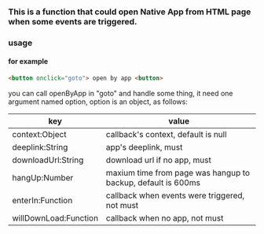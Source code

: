 
### This is a function that could open Native App from HTML page when some events are triggered.

### usage

#### for example
```html
<button onclick="goto"> open by app <button>
```
you can call openByApp in "goto" and handle some thing, it need one argument named option, option is an object, as follows:

|key|value|
|-|-|
|context:Object|callback's context, default is null|
|deeplink:String|app's deeplink, must|
|downloadUrl:String|download url if no app, must|
|hangUp:Number|maxium time from page was hangup to backup, default is 600ms|
|enterIn:Function|callback when events were triggered, not must |
|willDownLoad:Function|callback when no app, not must|       
